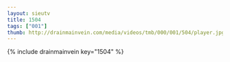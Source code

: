 ```yaml
--- 
layout: sieutv
title: 1504
tags: ["001"]
thumb: http://drainmainvein.com/media/videos/tmb/000/001/504/player.jpg
---
```

{% include drainmainvein key="1504" %} 
